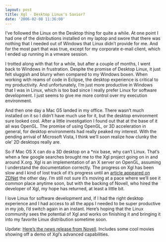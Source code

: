 ```yaml
---
layout: post
title: Xgl - Desktop Linux's Savior?
date: '2006-02-08 11:36:00'
---
```



I’ve followed the Linux on the Desktop thing for quite a while. At one point I had one of the distributions installed on my laptop and swore that there was nothing that I needed out of Windows that Linux didn’t provide for me. And for the most part that was true, except for my corporate e-mail client, which I ended up running in a vmware session.

I trotted along with that for a while, but after a couple of months, I went back to Windows in frustration. Despite the promise of Desktop Linux, it just felt sluggish and blurry when compared to my Windows boxen. When working with reams of code in Eclipse, the desktop experience is critical to my productivity. And unfortunately, I’m just more productive in Windows that I was in Linux, which is too bad since I really prefer Linux for software development. I just seems to give me more control over my execution environment.

And then one day a Mac G5 landed in my office. There wasn’t much installed on it so I didn’t have much use for it, but the desktop environment sure looked cool. After a little investigation I found out that at the base of it all was OpenGL. The promise of using OpenGL, or 3D acceleration in general, for desktop environments had really peaked my interest. With the pending arrival of Microsoft Vista, I think we’ll soon realize how clunky the ole’ 2D desktops really are.

So if Mac OS X can do a 3D desktop on a *nix base, why can’t Linux. That’s when a few google searches brought me to the Xgl project going on in and around X.org. Xgl is an implementation of an X server on OpenGL, assuming I understand the documentation correctly. The progress on Xgl has been slow and I kind of lost track of it’s progress until an [article appeared on ZDNet](http://news.zdnet.com/2100-9584_22-6035862.html) the other day. I’m still not sure it’s moving at a pace where we’ll see it common place anytime soon, but with the backing of Novell, who hired the developer of Xgl, my hope has returned, at least a little bit.

I love Linux for software development and, if I had the right desktop experience and I had access to all the apps I needed to be super productive in my job, I’d switch again in an instant. Here’s hoping that the Linux community sees the potential of Xgl and works on finishing it and bringing it into my favorite Linux distribution sometime soon.

Update: [Here’s the news release from Novell](http://www.novell.com/linux/xglrelease/). Includes some cool movies showing off a demo of Xgl’s advanced capabilities.



